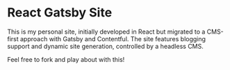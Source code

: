 # React Gatsby Site

This is my personal site, initially developed in React but migrated to a CMS-first approach with Gatsby and Contentful. The site features blogging support and dynamic site generation, controlled by a headless CMS.

Feel free to fork and play about with this!
